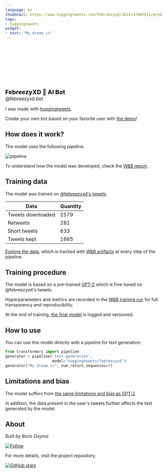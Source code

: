 ```yaml
---
language: en
thumbnail: https://www.huggingtweets.com/febreezyxd/1614137805621/predictions.png
tags:
- huggingtweets
widget:
- text: "My dream is"
---
```


<div>
<div style="width: 132px; height:132px; border-radius: 50%; background-size: cover; background-image: url('https://pbs.twimg.com/profile_images/1347701526286848000/suIjtTqI_400x400.jpg')">
</div>
<div style="margin-top: 8px; font-size: 19px; font-weight: 800">FebreezyXD 🤖 AI Bot </div>
<div style="font-size: 15px">@febreezyxd bot</div>
</div>

I was made with [huggingtweets](https://github.com/borisdayma/huggingtweets).

Create your own bot based on your favorite user with [the demo](https://colab.research.google.com/github/borisdayma/huggingtweets/blob/master/huggingtweets-demo.ipynb)!

## How does it work?

The model uses the following pipeline.

![pipeline](https://github.com/borisdayma/huggingtweets/blob/master/img/pipeline.png?raw=true)

To understand how the model was developed, check the [W&B report](https://app.wandb.ai/wandb/huggingtweets/reports/HuggingTweets-Train-a-model-to-generate-tweets--VmlldzoxMTY5MjI).

## Training data

The model was trained on [@febreezyxd's tweets](https://twitter.com/febreezyxd).

| Data | Quantity |
| --- | --- |
| Tweets downloaded | 2579 |
| Retweets | 281 |
| Short tweets | 633 |
| Tweets kept | 1665 |

[Explore the data](https://wandb.ai/wandb/huggingtweets/runs/1uhj4h75/artifacts), which is tracked with [W&B artifacts](https://docs.wandb.com/artifacts) at every step of the pipeline.

## Training procedure

The model is based on a pre-trained [GPT-2](https://huggingface.co/gpt2) which is fine-tuned on @febreezyxd's tweets.

Hyperparameters and metrics are recorded in the [W&B training run](https://wandb.ai/wandb/huggingtweets/runs/37c0iqc2) for full transparency and reproducibility.

At the end of training, [the final model](https://wandb.ai/wandb/huggingtweets/runs/37c0iqc2/artifacts) is logged and versioned.

## How to use

You can use this model directly with a pipeline for text generation:

```python
from transformers import pipeline
generator = pipeline('text-generation',
                     model='huggingtweets/febreezyxd')
generator("My dream is", num_return_sequences=5)
```

## Limitations and bias

The model suffers from [the same limitations and bias as GPT-2](https://huggingface.co/gpt2#limitations-and-bias).

In addition, the data present in the user's tweets further affects the text generated by the model.

## About

*Built by Boris Dayma*

[![Follow](https://img.shields.io/twitter/follow/borisdayma?style=social)](https://twitter.com/intent/follow?screen_name=borisdayma)

For more details, visit the project repository.

[![GitHub stars](https://img.shields.io/github/stars/borisdayma/huggingtweets?style=social)](https://github.com/borisdayma/huggingtweets)
